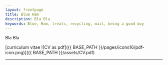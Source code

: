 ```yaml
---
layout: frontpage
title: Blue Ham
description: Bla Bla. 
keywords: Blue, Ham, treats, recycling, mail, being a good boy
---
```


Bla Bla

[curriculum vitae ![CV as pdf]({{ BASE_PATH }}/pages/icons16/pdf-icon.png)]({{ BASE_PATH }}/assets/CV.pdf)<br/>


---

<!---
<div class="container">
<h4><a name="contact"></a>contact</h4>

    <div class="row-fluid">
        <div class="span5">
            Blue Ham<br/>
            Email: WOOFWOOF@goodboy.com<br/>
        </div>
-->

<!---       <div class="span2">
        <a href="../assets/headshot.jpg">
            <img src="../assets/headshot.jpg"
                  title="Blue Ham" alt="Blue Ham"/></a>
        </div>
    </div>
 </div>
-->
